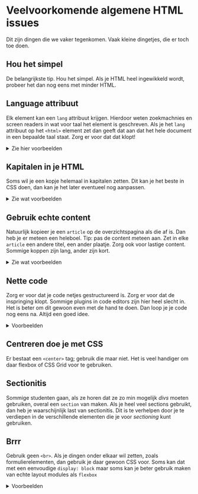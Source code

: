 # Veelvoorkomende algemene HTML issues

Dit zijn dingen die we vaker tegenkomen. Vaak kleine dingetjes, die er toch toe doen.

## Hou het simpel

De belangrijkste tip. Hou het simpel. Als je HTML heel ingewikkeld wordt, probeer het dan nog eens met minder HTML.

## Language attribuut

Elk element kan een `lang` attribuut krijgen. Hierdoor weten zoekmachnies en screen readers in wat voor taal het element is geschreven. Als je het `lang` attribuut op het `<html>` element zet dan geeft dat aan dat het hele document in een bepaalde taal staat. Zorg er voor dat dat klopt!

<details>
  <summary>Zie hier voorbeelden</summary>

### Goed

````html
<html lang="nl">
<head>
	<title>Allemaal prachtige verhalen</title>
````

### Niet goed
````
<html lang="en">
<head>
	<title>Allemaal prachtige verhalen</title>
````
</details>

## Kapitalen in je HTML

Soms wil je een kopje helemaal in kapitalen zetten. Dit kan je het beste in CSS doen, dan kan je het later eventueel nog aanpassen.

<details>
  <summary>Zie wat voorbeelden</summary>

### Goed
````html
<h2>Alle 99 verhalen</h2>
````

````css 
h2 {
	text-transform: uppercase;
}
````

### Liever niet
````
<h2>ALLE 99 VERHALEN</h2>
````
</details>

## Gebruik echte content

Natuurlijk kopieer je een `article` op de overzichtspagina als die af is. Dan heb je er meteen een heleboel. Tip: pas de content meteen aan. Zet in elke `article` een andere titel, een ander plaatje. Zorg ook voor lastige content. Sommige koppen zijn lang, ander zijn kort.

<details>
  <summary>Zie wat voorbeelden</summary>

### Goed
````html
<article>
	<h2>Moe</h2>
	<img src="moe.png" alt="Prachtig plaatje van iemand die moe is">
</article>
<article>
	<h2>Toch echt wel enigszins aan de ietwat omslachtige kant</h2>
	<img src="moe.png" alt="Mooi, maar nodeloos complex plaatje">
</article>
````

### Nutteloos
````
<article>
	<h2>Moe</h2>
	<img src="moe.png" alt="">
</article>
<article>
	<h2>Moe</h2>
	<img src="moe.png" alt="">
</article>
<article>
	<h2>Moe</h2>
	<img src="moe.png" alt="">
</article>
````
</details>

## Nette code

Zorg er voor dat je code netjes gestructureerd is. Zorg er voor dat de inspringing klopt. Sommige plugins in code editors zijn hier heel slecht in. Het is beter om dit gewoon even met de hand te doen. Dan loop je je code nog eens na. Altijd een goed idee.

<details>
  <summary>Voorbeelden</summary>

### Lekker overzichtelijk
````html
<article>
	<h2>Moe</h2>
	<img src="moe.png" alt="Prachtig plaatje van iemand die moe is">
	<footer>
		<ul>
			<li><a href="">Copyright</a></li>
			<li><a href="">Contact</a></li>
		</ul>
	</footer>
</article>
````

### Huh wat?
````
	<article>
<h2>Moe</h2>
<img src="moe.png" alt="Prachtig plaatje van iemand die moe is">
		<footer>
<ul>
			<li>
<a href="">Copyright</a></li>
				<li>
			<a href="">Contact</a></li>
				</ul>
			</footer>
				</article>
````
</details>

## Centreren doe je met CSS

Er bestaat een `<center>` tag; gebruik die maar niet. Het is veel handiger om daar flexbox of CSS Grid voor te gebruiken.

## Sectionitis

Sommige studenten gaan, als ze horen dat ze zo min mogelijk *divs* moeten gebruiken, overal een `section` van maken. Als je heel veel sections gebruikt, dan heb je waarschijnlijk last van sectionitis. Dit is te verhelpen door je te verdiepen in de verschillende elementen die je voor *sectioning* kunt gebruiken.

## Brrr

Gebruik geen `<br>`. Als je dingen onder elkaar wil zetten, zoals formulierelementen, dan gebruik je daar gewoon CSS voor. Soms kan dat met een eenvoudige `display: block` maar soms kan je beter gebruik maken van echte layout modules als `flexbox`

<details>
  <summary>Voorbeelden</summary>

### Formulierelementen onder elkaar zetten
````html
<form>
	<label>Name <input name="naam"></label>
	<label>Password <input name="naam"></label>
	<input type="submit" value="Submit">
</form>
````

````css
/* of */
label {
  display: flex;
  flex-direction: column;
}
input {
	display: block;
}
/* of */
…
````

### Dus niet zo
````
<form>
	<label>Name<br> <input name="naam"></label><br>
	<label>Password<br> <input name="naam"></label><br>
	<input type="submit" value="Submit">
</form>
````
</details>